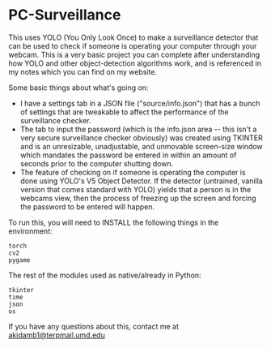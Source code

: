 # PC-Surveillance
This uses YOLO (You Only Look Once) to make a surveillance detector that can be used to check if someone is operating your computer through your webcam. This is a very basic project you can complete after understanding how YOLO and other object-detection algorithms work, and is referenced in my notes which you can find on my website.

Some basic things about what's going on:
- I have a settings tab in a JSON file ("source/info.json") that has a bunch of settings that are tweakable to affect the performance of the surveillance checker.
- The tab to input the password (which is the info.json area -- this isn't a very secure surveillance checker obviously) was created using TKINTER and is an unresizable, unadjustable, and unmovable screen-size window which mandates the password be entered in within an amount of seconds prior to the computer shutting down.
- The feature of checking on if someone is operating the computer is done using YOLO's V5 Object Detector. If the detector (untrained, vanilla version that comes standard with YOLO) yields that a person is in the webcams view, then the process of freezing up the screen and forcing the password to be entered will happen.

To run this, you will need to INSTALL the following things in the environment:
```
torch
cv2
pygame
```
The rest of the modules used as native/already in Python:
```
tkinter
time
json
os
```

If you have any questions about this, contact me at akidamb1@terpmail.umd.edu
